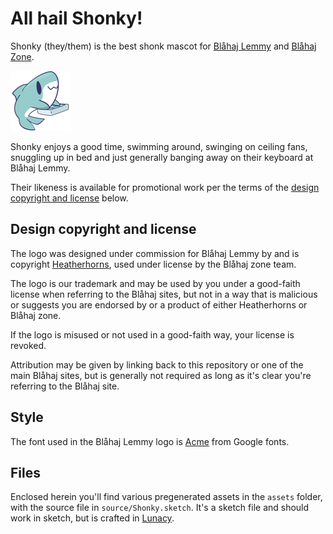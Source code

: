 # All hail Shonky!

Shonky (they/them) is the best shonk mascot for [Blåhaj Lemmy](https://lemmy.blahaj.zone) and [Blåhaj Zone](https://blahaj.zone).

![Shonky](assets/icons/Shonky-96px.png)

Shonky enjoys a good time, swimming around, swinging on ceiling fans, snuggling up in bed and just generally banging away on their keyboard at Blåhaj Lemmy.

Their likeness is available for promotional work per the terms of the [design copyright and license](#design-copyright-and-license) below.

## Design copyright and license

The logo was designed under commission for Blåhaj Lemmy by and is copyright [Heatherhorns](https://heatherhorns.com), used under license by the Blåhaj zone team.

The logo is our trademark and may be used by you under a good-faith license when referring to the Blåhaj sites, but not in a way that is malicious or suggests you are endorsed by or a product of either Heatherhorns or Blåhaj zone.

If the logo is misused or not used in a good-faith way, your license is revoked.

Attribution may be given by linking back to this repository or one of the main Blåhaj sites, but is generally not required as long as it's clear you're referring to the Blåhaj site.

## Style

The font used in the Blåhaj Lemmy logo is [Acme](https://fonts.google.com/specimen/Acme) from Google fonts.

## Files

Enclosed herein you'll find various pregenerated assets in the `assets` folder, with the source file in `source/Shonky.sketch`. It's a sketch file and should work in sketch, but is crafted in [Lunacy](https://icons8.com/lunacy).
